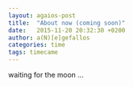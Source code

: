 ```yaml
---
layout: agaios-post
title:  "About now (coming soon)"
date:   2015-11-20 20:32:30 +0200
author: a(N)[e]gefallos
categories: time
tags: timecame
---
```


waiting for the moon ...
